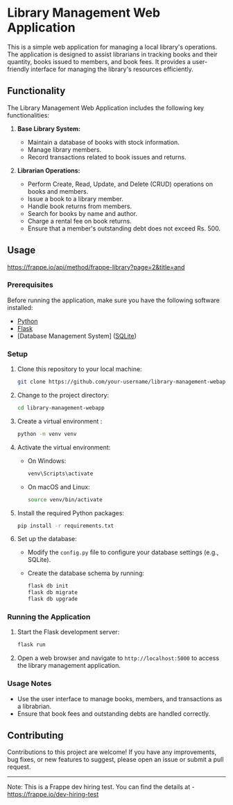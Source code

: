 # Library Management Web Application

This is a simple web application for managing a local library's operations. The application is designed to assist librarians in tracking books and their quantity, books issued to members, and book fees. It provides a user-friendly interface for managing the library's resources efficiently.

## Functionality

The Library Management Web Application includes the following key functionalities:

1. **Base Library System:**
   - Maintain a database of books with stock information.
   - Manage library members.
   - Record transactions related to book issues and returns.

2. **Librarian Operations:**
   - Perform Create, Read, Update, and Delete (CRUD) operations on books and members.
   - Issue a book to a library member.
   - Handle book returns from members.
   - Search for books by name and author.
   - Charge a rental fee on book returns.
   - Ensure that a member's outstanding debt does not exceed Rs. 500.

## Usage

https://frappe.io/api/method/frappe-library?page=2&title=and

### Prerequisites

Before running the application, make sure you have the following software installed:

- [Python](https://www.python.org/)
- [Flask](https://flask.palletsprojects.com/)
- [Database Management System] ([SQLite](https://www.sqlite.org/))

### Setup

1. Clone this repository to your local machine:

   ```bash
   git clone https://github.com/your-username/library-management-webapp.git
   ```

2. Change to the project directory:

   ```bash
   cd library-management-webapp
   ```

3. Create a virtual environment :

   ```bash
   python -m venv venv
   ```

4. Activate the virtual environment:

   - On Windows:

     ```bash
     venv\Scripts\activate
     ```

   - On macOS and Linux:

     ```bash
     source venv/bin/activate
     ```

5. Install the required Python packages:

   ```bash
   pip install -r requirements.txt
   ```

6. Set up the database:

   - Modify the `config.py` file to configure your database settings (e.g., SQLite).
   - Create the database schema by running:

     ```bash
     flask db init
     flask db migrate
     flask db upgrade
     ```

### Running the Application

1. Start the Flask development server:

   ```bash
   flask run
   ```

2. Open a web browser and navigate to `http://localhost:5000` to access the library management application.

### Usage Notes

- Use the user interface to manage books, members, and transactions as a librabrian.
- Ensure that book fees and outstanding debts are handled correctly.

## Contributing

Contributions to this project are welcome! If you have any improvements, bug fixes, or new features to suggest, please open an issue or submit a pull request.

---

Note: This is a Frappe dev hiring test. You can find the details at - https://frappe.io/dev-hiring-test

